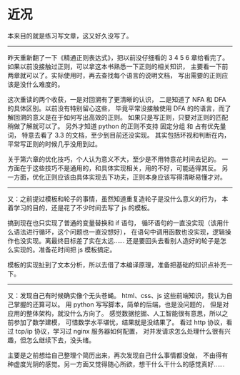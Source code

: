 <!--
Title: 近况
Tag: regex template
-->

# 近况

本来目的就是练习写文章，这又好久没写了。

------

昨天重新翻了一下《精通正则表达式》，把以前没仔细看的 3 4 5 6 章给看完了。
如果以前没接触过正则，可以拿这本书熟悉一下正则的相关知识，
主要看一下前两章就可以了。实际使用时，再去查找每个语言的说明文档，
写出需要的正则应该是没什么难度的。

这次重读的两个收获，一是对回溯有了更清晰的认识，
二是知道了 NFA 和 DFA 的具体区别。以前没有特别留心这些，
毕竟平常没接触使用 DFA 的的语言，而了解回溯的意义是在于如何写出高效的正则。
如果只是写正则，只要对正则的匹配稍做了解就可以了。
另外才知道 python 的正则不支持 固定分组 和 占有优先量词，
特意去看了 3.3 的文档，至少到目前还没实现。
其实包括环视和判断在内，平常写正则的时候几乎没用到过。

关于第六章的优化技巧，个人认为意义不大，至少是不用特意花时间去记的。
一方面在于这些技巧不是通用的，和具体实现相关，用的不好，可能适得其反。
另一方面，优化正则应该由具体实现去下功夫，正则本身应该写得清晰易懂才对。

------

又：之前提过模板和轮子的事情，虽然知道重复造轮子是没什么意义的行为，
本着学习的目的，还是花了不少时间去写了 js 的模板。

搞到现在也只实现了普通的变量替换和 if 语句，
循环语句的一直没实现（该用什么语法进行循环，这个问题也一直没想好），
在语句中调用函数也没实现，逻辑操作也没实现。离最终目标差了实在太远……
还是要回头去看别人造好的轮子是怎么实现的。准备花时间把 js 模板搞定。

模板的实现扯到了文本分析，所以去借了本编译原理，准备把基础的知识点补充一下。

------

又：发现自己有时候确实像个无头苍蝇。
html、css、js 这些前端知识，我认为自己掌握的还算可以。
用 python 写写脚本，简单的后端，也是没问题的，
但是对应用的整体架构，就没什么方向了。
感觉数据挖掘、人工智能很有意思，所以之前参加了数学建模，
可惜数学水平堪忧，结果就是没结果了。
看过 http 协议，看过 tcp/ip 协议，学习过 nginx 服务器如何配置，
对并发请求怎么处理什么很有兴趣，但怎么继续下去，没头绪。

主要是之前想给自己整理个简历出来，再次发现自己什么事情都没做，
不由得有种虚度光阴的感觉。另一方面又觉得随心所欲，想干什么干什么的感觉真好……
